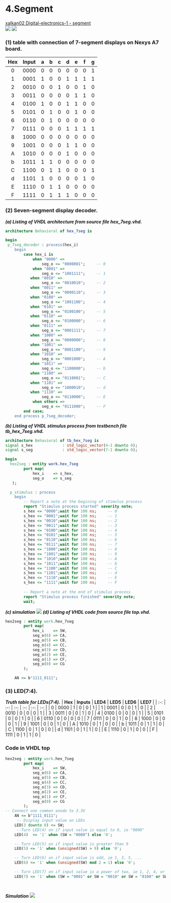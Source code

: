
# 4.Segment
[xalkan02 Digital-electronics-1 - segment](https://github.com/TarikVUT/Digital-electronics-1/edit/main/labs/4.segment) \
![](https://github.com/TarikVUT/Digital-electronics-1/blob/main/labs/4.segment/images/1.PNG)
![](https://github.com/TarikVUT/Digital-electronics-1/blob/main/labs/4.segment/images/4.png)
### (1) table with connection of 7-segment displays on Nexys A7 board.
| **Hex** | **Input** | **a** | **b** | **c** | **d** | **e** | **f** | **g** |
| :-: | :-: | :-: | :-: | :-: | :-: | :-: | :-: | :-: |
| 0 | 0000 | 0 | 0 | 0 | 0 | 0 | 0 | 1 |
| 1 | 0001 | 1 | 0 | 0 | 1 | 1 | 1 | 1 |
| 2 | 0010 | 0 | 0 | 1 | 0 | 0 | 1 | 0 |
| 3 | 0011 | 0 | 0 | 0 | 0 | 1 | 1 | 0 |
| 4 | 0100 | 1 | 0 | 0 | 1 | 1 | 0 | 0 |
| 5 | 0101 | 0 | 1 | 0 | 0 | 1 | 0 | 0 |
| 6 | 0110 | 0 | 1 | 0 | 0 | 0 | 0 | 0 |
| 7 | 0111 | 0 | 0 | 0 | 1 | 1 | 1 | 1 |
| 8 | 1000 | 0 | 0 | 0 | 0 | 0 | 0 | 0 |
| 9 | 1001 | 0 | 0 | 0 | 1 | 1 | 0 | 0 |
| A | 1010 | 0 | 0 | 0 | 1 | 0 | 0 | 0 |
| b | 1011 | 1 | 1 | 0 | 0 | 0 | 0 | 0 |
| C | 1100 | 0 | 1 | 1 | 0 | 0 | 0 | 1 |
| d | 1101 | 1 | 0 | 0 | 0 | 0 | 1 | 0 |
| E | 1110 | 0 | 1 | 1 | 0 | 0 | 0 | 0 |
| F | 1111 | 0 | 1 | 1 | 1 | 0 | 0 | 0 |




### (2) Seven-segment display decoder.
***(a) Listing of VHDL architecture from source file hex_7seg.vhd.***
``` vhdl
architecture Behavioral of hex_7seg is

begin
 p_7seg_decoder : process(hex_i)
    begin
        case hex_i is
            when "0000" =>
                seg_o <= "0000001";     -- 0
            when "0001" =>
                seg_o <= "1001111";     -- 1
           when "0010" =>
                seg_o <= "0010010";     -- 2
           when "0011" =>
                seg_o <= "0000110";     -- 3
           when "0100" =>
                seg_o <= "1001100";     -- 4
           when "0101" =>
                seg_o <= "0100100";     -- 5
           when "0110" =>
                seg_o <= "0100000";     -- 6
           when "0111" =>
                seg_o <= "0001111";     -- 7
           when "1000" =>
                seg_o <= "0000000";     -- 8
           when "1001" =>
                seg_o <= "0001100";     -- 9
           when "1010" =>
                seg_o <= "0001000";     -- A
           when "1011" =>
                seg_o <= "1100000";     -- b
           when "1100" =>
                seg_o <= "0110001";     -- C
           when "1101" =>
                seg_o <= "1000010";     -- d
           when "1110" =>
                seg_o <= "0110000";     -- E
            when others =>
                seg_o <= "0111000";     -- F
        end case;
    end process p_7seg_decoder;

```

***(b) Listing of VHDL stimulus process from testbench file tb_hex_7seg.vhd.***
```vhdl
architecture Behavioral of tb_hex_7seg is
signal s_hex             : std_logic_vector(4-1 downto 0);
signal s_seg             : std_logic_vector(7-1 downto 0);

begin
  hex2seg : entity work.hex_7seg
        port map(
            hex_i    => s_hex,
            seg_o    => s_seg
   );

  p_stimulus : process
    begin
        -- Report a note at the begining of stimulus process
        report "Stimulus process started" severity note;
        s_hex <= "0000";wait for 100 ns;     -- 0
        s_hex <= "0001";wait for 100 ns;     -- 1  
        s_hex <= "0010";wait for 100 ns;     -- 2
        s_hex <= "0011";wait for 100 ns;     -- 3
        s_hex <= "0100";wait for 100 ns;     -- 4 
        s_hex <= "0101";wait for 100 ns;     -- 5 
        s_hex <= "0110";wait for 100 ns;     -- 6
        s_hex <= "0111";wait for 100 ns;     -- 7 
        s_hex <= "1000";wait for 100 ns;     -- 8
        s_hex <= "1001";wait for 100 ns;     -- 9
        s_hex <= "1010";wait for 100 ns;     -- A 
        s_hex <= "1011";wait for 100 ns;     -- b
        s_hex <= "1100";wait for 100 ns;     -- C
        s_hex <= "1101";wait for 100 ns;     -- d
        s_hex <= "1110";wait for 100 ns;     -- E
        s_hex <= "1111";wait for 100 ns;     -- F
      
        -- Report a note at the end of stimulus process
        report "Stimulus process finished" severity note;
        wait;

```
 ***(c) simulation***
![](https://github.com/TarikVUT/Digital-electronics-1/blob/main/labs/4.segment/images/3.png)
***(d) Listing of VHDL code from source file top.vhd.***
``` vhdl
hex2seg : entity work.hex_7seg
        port map(
            hex_i    => SW,
            seg_o(6) => CA,
            seg_o(5) => CB,
            seg_o(4) => CC,
            seg_o(3) => CD,
            seg_o(2) => CE,
            seg_o(1) => CF,
            seg_o(0) => CG
        );

    AN <= b"1111_0111";

```
### (3) LED(7:4).
***Truth table for LEDs(7:4).***
| **Hex** | **Inputs** | **LED4** | **LED5** | **LED6** | **LED7** |
| :-: | :-: | :-: | :-: | :-: | :-: |
| 0 | 0000 | 1 | 0 | 0 | 1 |
| 1 | 0001 | 0 | 0 | 1 | 0 |
| 2 | 0010 | 0 | 0 | 0 | 1 |
| 3 | 0011 | 0 | 0 | 1 | 0 |
| 4 | 0100 | 0 | 0 | 0 | 1 |
| 5 | 0101 | 0 | 0 | 1 | 0 |
| 6 | 0110 | 0 | 0 | 0 | 0 |
| 7 | 0111 | 0 | 0 | 1 | 0 |
| 8 | 1000 | 0 | 0 | 0 | 1 |
| 9 | 1001 | 0 | 0 | 1 | 0 |
| A | 1010 | 0 | 1 | 0 | 0 |
| b | 1011 | 0 | 1 | 1 | 0 |
| C | 1100 | 0 | 1 | 0 | 0 |
| d | 1101 | 0 | 1 | 1 | 0 |
| E | 1110 | 0 | 1 | 0 | 0 |
| F | 1111 | 0 | 1 | 1 | 0 |
### Code in VHDL top
```vhdl
hex2seg : entity work.hex_7seg
        port map(
            hex_i    => SW,
            seg_o(6) => CA,
            seg_o(5) => CB,
            seg_o(4) => CC,
            seg_o(3) => CD,
            seg_o(2) => CE,
            seg_o(1) => CF,
            seg_o(0) => CG
        );
-- Connect one common anode to 3.3V
    AN <= b"1111_0111";
     -- Display input value on LEDs
    LED(3 downto 0) <= SW;
     --Turn LED(4) on if input value is equal to 0, ie "0000"
    LED(4)  <= '1' when (SW = "0000") else '0';

    -- Turn LED(5) on if input value is greater than 9
    LED(5) <= '1' when (unsigned(SW) > 9) else '0';

    -- Turn LED(6) on if input value is odd, ie 1, 3, 5, ...
    LED(6) <= '1' when (unsigned(SW) mod 2 = 1) else '0';

    -- Turn LED(7) on if input value is a power of two, ie 1, 2, 4, or 8
    LED(7) <= '1' when (SW = "0001" or SW = "0010" or SW = "0100" or SW = "1000") else '0';




```
***Simulation***
![](https://github.com/TarikVUT/Digital-electronics-1/blob/main/labs/4.segment/images/2.png)
